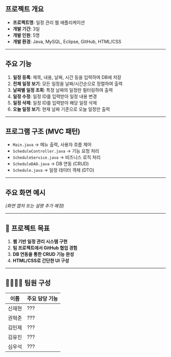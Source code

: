 ## 프로젝트 개요

- **프로젝트명**: 일정 관리 웹 애플리케이션  
- **개발 기간**: 3일  
- **개발 인원**: 5명  
- **개발 환경**: Java, MySQL, Eclipse, GitHub, HTML/CSS  

---

## 주요 기능

1. **일정 등록**: 제목, 내용, 날짜, 시간 등을 입력하여 DB에 저장  
2. **전체 일정 보기**: 모든 일정을 날짜/시간순으로 정렬하여 출력  
3. **날짜별 일정 조회**: 특정 날짜의 일정만 필터링하여 출력  
4. **일정 수정**: 일정 ID를 입력받아 일정 내용 변경  
5. **일정 삭제**: 일정 ID를 입력받아 해당 일정 삭제  
6. **오늘 일정 보기**: 현재 날짜 기준으로 오늘 일정만 출력  

---

## 프로그램 구조 (MVC 패턴)

- `Main.java` → 메뉴 출력, 사용자 흐름 제어  
- `ScheduleController.java` → 기능 요청 처리  
- `ScheduleService.java` → 비즈니스 로직 처리  
- `ScheduleDAO.java` → DB 연동 (CRUD)  
- `Schedule.java` → 일정 데이터 객체 (DTO)  

---

## 주요 화면 예시

_(화면 캡처 또는 설명 추가 예정)_

---

## 🎯 프로젝트 목표

1. **웹 기반 일정 관리 시스템 구현**  
2. **팀 프로젝트에서 GitHub 협업 경험**  
3. **DB 연동을 통한 CRUD 기능 완성**  
4. **HTML/CSS로 간단한 UI 구성**

---

## 👨‍👩‍👧‍👦 팀원 구성

| 이름 | 주요 담당 기능 |
|------|----------------|
| 신재현 | ??? |
| 권혁준 | ??? |
| 김민제 | ??? |
| 김유진 | ??? |
| 심우석 | ??? |

